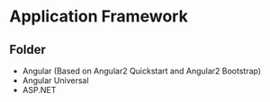 # Application Framework

## Folder
* Angular (Based on Angular2 Quickstart and Angular2 Bootstrap)
* Angular Universal
* ASP.NET